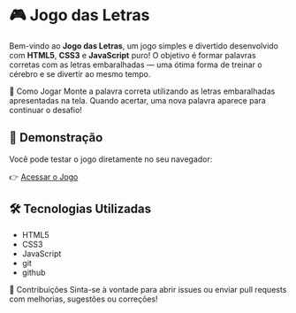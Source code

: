 # 🎮 Jogo das Letras

Bem-vindo ao **Jogo das Letras**, um jogo simples e divertido desenvolvido com **HTML5**, **CSS3** e **JavaScript** puro! O objetivo é formar palavras corretas com as letras embaralhadas — uma ótima forma de treinar o cérebro e se divertir ao mesmo tempo.

🎯 Como Jogar
Monte a palavra correta utilizando as letras embaralhadas apresentadas na tela. Quando acertar, uma nova palavra aparece para continuar o desafio!

## 🚀 Demonstração

Você pode testar o jogo diretamente no seu navegador:

👉 [Acessar o Jogo](https://jogo-das-letras-rho.vercel.app/)

## 🛠️ Tecnologias Utilizadas

- HTML5
- CSS3
- JavaScript
- git
- github

🤝 Contribuições
Sinta-se à vontade para abrir issues ou enviar pull requests com melhorias, sugestões ou correções!


